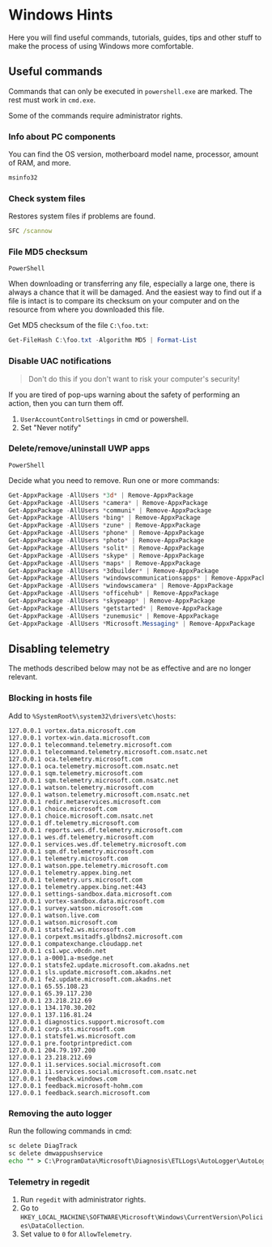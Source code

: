 # Windows Hints

Here you will find useful commands, tutorials, guides, tips and other stuff to make the process of using Windows more comfortable.

## Useful commands

Commands that can only be executed in `powershell.exe` are marked. The rest must work in `cmd.exe`.

Some of the commands require administrator rights.

### Info about PC components

You can find the OS version, motherboard model name, processor, amount of RAM, and more.

```cmd
msinfo32
```

### Check system files

Restores system files if problems are found.

```cmd
SFC /scannow
```

### File MD5 checksum

`PowerShell`

When downloading or transferring any file, especially a large one, there is always a chance that it will be damaged. And the easiest way to find out if a file is intact is to compare its checksum on your computer and on the resource from where you downloaded this file.

Get MD5 checksum of the file `C:\foo.txt`:

```powershell
Get-FileHash C:\foo.txt -Algorithm MD5 | Format-List
```

### Disable UAC notifications

> Don't do this if you don't want to risk your computer's security!

If you are tired of pop-ups warning about the safety of performing an action, then you can turn them off.

1. `UserAccountControlSettings` in cmd or powershell.
2. Set "Never notify"

### Delete/remove/uninstall UWP apps

`PowerShell`

Decide what you need to remove. Run one or more commands:

```powershell
Get-AppxPackage -AllUsers *3d* | Remove-AppxPackage
Get-AppxPackage -AllUsers *camera* | Remove-AppxPackage
Get-AppxPackage -AllUsers *communi* | Remove-AppxPackage
Get-AppxPackage -AllUsers *bing* | Remove-AppxPackage
Get-AppxPackage -AllUsers *zune* | Remove-AppxPackage
Get-AppxPackage -AllUsers *phone* | Remove-AppxPackage
Get-AppxPackage -AllUsers *photo* | Remove-AppxPackage
Get-AppxPackage -AllUsers *solit* | Remove-AppxPackage
Get-AppxPackage -AllUsers *skype* | Remove-AppxPackage
Get-AppxPackage -AllUsers *maps* | Remove-AppxPackage
Get-AppxPackage -AllUsers *3dbuilder* | Remove-AppxPackage
Get-AppxPackage -AllUsers *windowscommunicationsapps* | Remove-AppxPackage
Get-AppxPackage -AllUsers *windowscamera* | Remove-AppxPackage
Get-AppxPackage -AllUsers *officehub* | Remove-AppxPackage
Get-AppxPackage -AllUsers *skypeapp* | Remove-AppxPackage
Get-AppxPackage -AllUsers *getstarted* | Remove-AppxPackage
Get-AppxPackage -AllUsers *zunemusic* | Remove-AppxPackage
Get-AppxPackage -AllUsers *Microsoft.Messaging* | Remove-AppxPackage
```

## Disabling telemetry

The methods described below may not be as effective and are no longer relevant.

### Blocking in hosts file

Add to `%SystemRoot%\system32\drivers\etc\hosts`:

```
127.0.0.1 vortex.data.microsoft.com
127.0.0.1 vortex-win.data.microsoft.com
127.0.0.1 telecommand.telemetry.microsoft.com
127.0.0.1 telecommand.telemetry.microsoft.com.nsatc.net
127.0.0.1 oca.telemetry.microsoft.com
127.0.0.1 oca.telemetry.microsoft.com.nsatc.net
127.0.0.1 sqm.telemetry.microsoft.com
127.0.0.1 sqm.telemetry.microsoft.com.nsatc.net
127.0.0.1 watson.telemetry.microsoft.com
127.0.0.1 watson.telemetry.microsoft.com.nsatc.net
127.0.0.1 redir.metaservices.microsoft.com
127.0.0.1 choice.microsoft.com
127.0.0.1 choice.microsoft.com.nsatc.net
127.0.0.1 df.telemetry.microsoft.com
127.0.0.1 reports.wes.df.telemetry.microsoft.com
127.0.0.1 wes.df.telemetry.microsoft.com
127.0.0.1 services.wes.df.telemetry.microsoft.com
127.0.0.1 sqm.df.telemetry.microsoft.com
127.0.0.1 telemetry.microsoft.com
127.0.0.1 watson.ppe.telemetry.microsoft.com
127.0.0.1 telemetry.appex.bing.net
127.0.0.1 telemetry.urs.microsoft.com
127.0.0.1 telemetry.appex.bing.net:443
127.0.0.1 settings-sandbox.data.microsoft.com
127.0.0.1 vortex-sandbox.data.microsoft.com
127.0.0.1 survey.watson.microsoft.com
127.0.0.1 watson.live.com
127.0.0.1 watson.microsoft.com
127.0.0.1 statsfe2.ws.microsoft.com
127.0.0.1 corpext.msitadfs.glbdns2.microsoft.com
127.0.0.1 compatexchange.cloudapp.net
127.0.0.1 cs1.wpc.v0cdn.net
127.0.0.1 a-0001.a-msedge.net
127.0.0.1 statsfe2.update.microsoft.com.akadns.net
127.0.0.1 sls.update.microsoft.com.akadns.net
127.0.0.1 fe2.update.microsoft.com.akadns.net
127.0.0.1 65.55.108.23
127.0.0.1 65.39.117.230
127.0.0.1 23.218.212.69
127.0.0.1 134.170.30.202
127.0.0.1 137.116.81.24
127.0.0.1 diagnostics.support.microsoft.com
127.0.0.1 corp.sts.microsoft.com
127.0.0.1 statsfe1.ws.microsoft.com
127.0.0.1 pre.footprintpredict.com
127.0.0.1 204.79.197.200
127.0.0.1 23.218.212.69
127.0.0.1 i1.services.social.microsoft.com
127.0.0.1 i1.services.social.microsoft.com.nsatc.net
127.0.0.1 feedback.windows.com
127.0.0.1 feedback.microsoft-hohm.com
127.0.0.1 feedback.search.microsoft.com
```

### Removing the auto logger

Run the following commands in cmd:

```cmd
sc delete DiagTrack
sc delete dmwappushservice
echo "" > C:\ProgramData\Microsoft\Diagnosis\ETLLogs\AutoLogger\AutoLogger-Diagtrack-Listener.etl
```

### Telemetry in regedit

1. Run `regedit` with administrator rights.
2. Go to `HKEY_LOCAL_MACHINE\SOFTWARE\Microsoft\Windows\CurrentVersion\Policies\DataCollection`.
3. Set value to `0` for `AllowTelemetry`.
